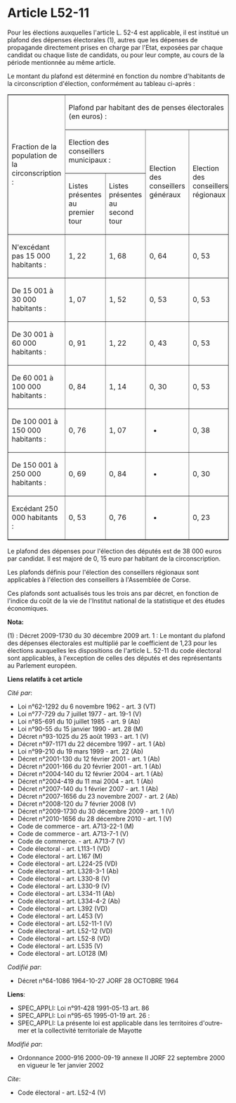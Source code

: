 # Article L52-11

Pour les élections auxquelles l'article L. 52-4 est applicable, il est institué un plafond des dépenses électorales (1),
autres que les dépenses de propagande directement prises en charge par l'Etat, exposées par chaque candidat ou chaque liste
de candidats, ou pour leur compte, au cours de la période mentionnée au même article. 

Le montant du plafond est déterminé en fonction du nombre d'habitants de la circonscription d'élection, conformément au
tableau ci-après : 

<table cellspacing="0" border="1" align="center" cellpadding="0">
  <tbody>
    <tr>
      <td rowspan="3" width="123">

Fraction de la population de la circonscription : 

</td>
      <td width="491" colspan="4">

Plafond par habitant des de penses électorales (en euros) : 

</td>
    </tr>
    <tr>
      <td width="246" colspan="2">

Election des conseillers municipaux : 

</td>
      <td rowspan="2" width="123">

Election des conseillers généraux 

</td>
      <td rowspan="2" width="123">

Election des conseillers régionaux 

</td>
    </tr>
    <tr>
      <td width="123">

Listes présentes au premier tour 

</td>
      <td width="123">

Listes présentes au second tour 

</td>
    </tr>
    <tr>
      <td width="123">

N'excédant pas 15 000 habitants : 

</td>
      <td width="123">

1, 22 

</td>
      <td width="123">

1, 68 

</td>
      <td width="123">

0, 64 

</td>
      <td width="123">

0, 53 

</td>
    </tr>
    <tr>
      <td width="123">

De 15 001 à 30 000 habitants : 

</td>
      <td width="123">

1, 07 

</td>
      <td width="123">

1, 52 

</td>
      <td width="123">

0, 53 

</td>
      <td width="123">

0, 53 

</td>
    </tr>
    <tr>
      <td width="123">

De 30 001 à 60 000 habitants : 

</td>
      <td width="123">

0, 91 

</td>
      <td width="123">

1, 22 

</td>
      <td width="123">

0, 43 

</td>
      <td width="123">

0, 53 

</td>
    </tr>
    <tr>
      <td width="123">

De 60 001 à 100 000 habitants : 

</td>
      <td width="123">

0, 84 

</td>
      <td width="123">

1, 14 

</td>
      <td width="123">

0, 30 

</td>
      <td width="123">

0, 53 

</td>
    </tr>
    <tr>
      <td width="123">

De 100 001 à 150 000 habitants : 

</td>
      <td width="123">

0, 76 

</td>
      <td width="123">

1, 07

</td>
      <td width="123">

-

</td>
      <td width="123">

0, 38 

</td>
    </tr>
    <tr>
      <td width="123">

De 150 001 à 250 000 habitants : 

</td>
      <td width="123">

0, 69 

</td>
      <td width="123">

0, 84

</td>
      <td width="123">

-

</td>
      <td width="123">

0, 30 

</td>
    </tr>
    <tr>
      <td width="123">

Excédant 250 000 habitants : 

</td>
      <td width="123">

0, 53 

</td>
      <td width="123">

0, 76

</td>
      <td width="123">

-

</td>
      <td width="123">

0, 23 

</td>
    </tr>
  </tbody>
</table>

Le plafond des dépenses pour l'élection des députés est de 38 000 euros par candidat. Il est majoré de 0, 15 euro par
habitant de la circonscription. 

Les plafonds définis pour l'élection des conseillers régionaux sont applicables à l'élection des conseillers à l'Assemblée de
Corse. 

Ces plafonds sont actualisés tous les trois ans par décret, en fonction de l'indice du coût de la vie de l'Institut national
de la statistique et des études économiques.

**Nota:**

(1) : Décret 2009-1730 du 30 décembre 2009 art. 1 : Le montant du plafond des dépenses électorales est multiplié par le
coefficient de 1,23 pour les élections auxquelles les dispositions de l'article L. 52-11 du code électoral sont applicables,
à l'exception de celles des députés et des représentants au Parlement européen.

**Liens relatifs à cet article**

_Cité par_:

  - Loi n°62-1292 du 6 novembre 1962 - art. 3 (VT)
  - Loi n°77-729 du 7 juillet 1977 - art. 19-1 (V)
  - Loi n°85-691 du 10 juillet 1985 - art. 9 (Ab)
  - Loi n°90-55 du 15 janvier 1990 - art. 28 (M)
  - Décret n°93-1025 du 25 août 1993 - art. 1 (V)
  - Décret n°97-1171 du 22 décembre 1997 - art. 1 (Ab)
  - Loi n°99-210 du 19 mars 1999 - art. 22 (Ab)
  - Décret n°2001-130 du 12 février 2001 - art. 1 (Ab)
  - Décret n°2001-166 du 20 février 2001 - art. 1 (Ab)
  - Décret n°2004-140 du 12 février 2004 - art. 1 (Ab)
  - Décret n°2004-419 du 11 mai 2004 - art. 1 (Ab)
  - Décret n°2007-140 du 1 février 2007 - art. 1 (Ab)
  - Décret n°2007-1656 du 23 novembre 2007 - art. 2 (Ab)
  - Décret n°2008-120 du 7 février 2008 (V)
  - Décret n°2009-1730 du 30 décembre 2009 - art. 1 (V)
  - Décret n°2010-1656 du 28 décembre 2010 - art. 1 (V)
  - Code de commerce - art. A713-22-1 (M)
  - Code de commerce - art. A713-7-1 (V)
  - Code de commerce. - art. A713-7 (V)
  - Code électoral - art. L113-1 (VD)
  - Code électoral - art. L167 (M)
  - Code électoral - art. L224-25 (VD)
  - Code électoral - art. L328-3-1 (Ab)
  - Code électoral - art. L330-8 (V)
  - Code électoral - art. L330-9 (V)
  - Code électoral - art. L334-11 (Ab)
  - Code électoral - art. L334-4-2 (Ab)
  - Code électoral - art. L392 (VD)
  - Code électoral - art. L453 (V)
  - Code électoral - art. L52-11-1 (V)
  - Code électoral - art. L52-12 (VD)
  - Code électoral - art. L52-8 (VD)
  - Code électoral - art. L535 (V)
  - Code électoral - art. LO128 (M)

_Codifié par_:

  - Décret n°64-1086 1964-10-27 JORF 28 OCTOBRE 1964

**Liens**:

  - SPEC_APPLI: Loi n°91-428 1991-05-13 art. 86
  - SPEC_APPLI: Loi n°95-65 1995-01-19 art. 26 :
  - SPEC_APPLI: La présente loi est applicable dans les territoires d'outre-mer et la collectivité territoriale de Mayotte

_Modifié par_:

  - Ordonnance 2000-916 2000-09-19 annexe II JORF 22 septembre 2000 en vigueur le 1er janvier 2002

_Cite_:

  - Code électoral - art. L52-4 (V)
